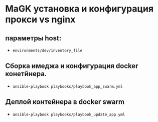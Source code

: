 # MaGK установка и конфигурация прокси vs nginx





## параметры host:<br>
*   `environments/dev/inventory_file`
  
## Сборка имеджа и конфигурация docker конетйнера.

* `ansible-playbook playbooks/playbook_app_swarm.yml`

## Деплой контейнера в docker swarm

* `ansible-playbook playbooks/playbook_update_app.yml`
